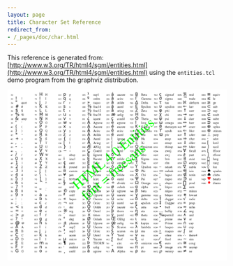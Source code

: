 ```yaml
---
layout: page
title: Character Set Reference
redirect_from:
- /_pages/doc/char.html
---
```

This reference is generated from: [http://www.w3.org/TR/html4/sgml/entities.html](http://www.w3.org/TR/html4/sgml/entities.html) using the `entities.tcl` demo program from the graphviz distribution.

![character glyphs](gdtclft.entities.example.png)
